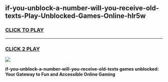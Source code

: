
## if-you-unblock-a-number-will-you-receive-old-texts-Play-Unblocked-Games-Online-hlr5w
<h3>
<a href="https://premium76.site?title=if-you-unblock-a-number-will-you-receive-old-texts&ref=25A">CLICK TO PLAY</a></h3>
<hr>

<h3>
<a href="https://premium76.site?title=if-you-unblock-a-number-will-you-receive-old-texts&ref=25A">CLICK 2 PLAY</a>
  
</h3>

<a href="https://premium76.site?title=if-you-unblock-a-number-will-you-receive-old-texts&ref=25A"><img src="https://clearcache.store/games.png"></a>


**if-you-unblock-a-number-will-you-receive-old-texts games unblocked: Your Gateway to Fun and Accessible Online Gaming**
